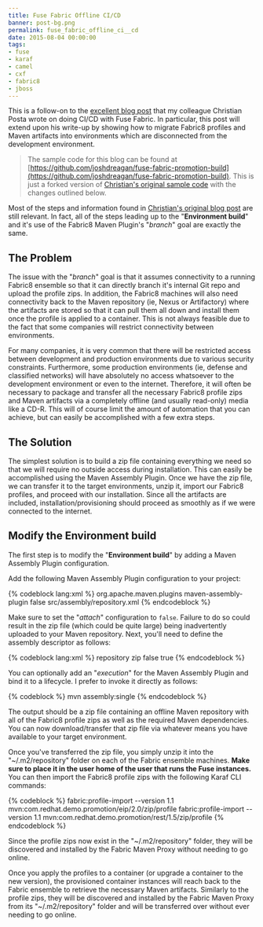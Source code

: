 ```yaml
---
title: Fuse Fabric Offline CI/CD
banner: post-bg.png
permalink: fuse_fabric_offline_ci__cd
date: 2015-08-04 00:00:00
tags:
- fuse
- karaf
- camel
- cxf
- fabric8
- jboss
---
```



This is a follow-on to the [excellent blog post](http://blog.christianposta.com/fabric8/fuse-fabric-profile-migration-for-continuous-delivery/) that my colleague Christian Posta wrote on doing CI/CD with Fuse Fabric. In particular, this post will extend upon his write-up by showing how to migrate Fabric8 profiles and Maven artifacts into environments which are disconnected from the development environment.<!-- more -->

> The sample code for this blog can be found at [https://github.com/joshdreagan/fuse-fabric-promotion-build](https://github.com/joshdreagan/fuse-fabric-promotion-build). This is just a forked version of [Christian's original sample code](/home/jreagan/Development/Projects/joshdreagan/joshdreagan.github.io/_posts/2015-08-04-fuse_fabric_offline_ci__cd.markdown) with the changes outlined below.

Most of the steps and information found in [Christian's original blog post](http://blog.christianposta.com/fabric8/fuse-fabric-profile-migration-for-continuous-delivery/) are still relevant. In fact, all of the steps leading up to the "__Environment build__" and it's use of the Fabric8 Maven Plugin's "_branch_" goal are exactly the same.

## The Problem

The issue with the "_branch_" goal is that it assumes connectivity to a running Fabric8 ensemble so that it can directly branch it's internal Git repo and upload the profile zips. In addition, the Fabric8 machines will also need connectivity back to the Maven repository (ie, Nexus or Artifactory) where the artifacts are stored so that it can pull them all down and install them once the profile is applied to a container. This is not always feasible due to the fact that some companies will restrict connectivity between environments.

For many companies, it is very common that there will be restricted access between development and production environments due to various security constraints. Furthermore, some production environments (ie, defense and classified networks) will have absolutely no access whatsoever to the development environment or even to the internet. Therefore, it will often be necessary to package and transfer all the necessary Fabric8 profile zips and Maven artifacts via a completely offline (and usually read-only) media like a CD-R. This will of course limit the amount of automation that you can achieve, but can easily be accomplished with a few extra steps.

## The Solution

The simplest solution is to build a zip file containing everything we need so that we will require no outside access during installation. This can easily be accomplished using the Maven Assembly Plugin. Once we have the zip file, we can transfer it to the target environments, unzip it, import our Fabric8 profiles, and proceed with our installation. Since all the artifacts are included, installation/provisioning should proceed as smoothly as if we were connected to the internet.

## Modify the Environment build

The first step is to modify the "__Environment build__" by adding a Maven Assembly Plugin configuration.

Add the following Maven Assembly Plugin configuration to your project:

{% codeblock lang:xml %}
<plugin>
  <groupId>org.apache.maven.plugins</groupId>
  <artifactId>maven-assembly-plugin</artifactId>
  <configuration>
    <attach>false</attach>
    <descriptors>
      <descriptor>src/assembly/repository.xml</descriptor>
    </descriptors>
  </configuration>
</plugin>
{% endcodeblock %}

Make sure to set the "_attach_" configuration to `false`. Failure to do so could result in the zip file (which could be quite large) being inadvertently uploaded to your Maven repository. Next, you'll need to define the assembly descriptor as follows:

{% codeblock lang:xml %}
<assembly xmlns="http://maven.apache.org/plugins/maven-assembly-plugin/assembly/1.1.3"
          xmlns:xsi="http://www.w3.org/2001/XMLSchema-instance"
          xsi:schemaLocation="http://maven.apache.org/plugins/maven-assembly-plugin/assembly/1.1.3 http://maven.apache.org/xsd/assembly-1.1.3.xsd">
  <id>repository</id>
  <formats>
    <format>zip</format>
  </formats>
  <includeBaseDirectory>false</includeBaseDirectory>
  <repositories>
    <repository>
      <includeMetadata>true</includeMetadata>
    </repository>
  </repositories>
</assembly>
{% endcodeblock %}

You can optionally add an "_execution_" for the Maven Assembly Plugin and bind it to a lifecycle. I prefer to invoke it directly as follows:

{% codeblock %}
mvn assembly:single
{% endcodeblock %}

The output should be a zip file containing an offline Maven repository with all of the Fabric8 profile zips as well as the required Maven dependencies. You can now download/transfer that zip file via whatever means you have available to your target environment.

Once you've transferred the zip file, you simply unzip it into the "~/.m2/repository" folder on each of the Fabric ensemble machines. __Make sure to place it in the user home of the user that runs the Fuse instances.__ You can then import the Fabric8 profile zips with the following Karaf CLI commands:

{% codeblock %}
fabric:profile-import --version 1.1 mvn:com.redhat.demo.promotion/eip/2.0/zip/profile
fabric:profile-import --version 1.1 mvn:com.redhat.demo.promotion/rest/1.5/zip/profile
{% endcodeblock %}

Since the profile zips now exist in the "~/.m2/repository" folder, they will be discovered and installed by the Fabric Maven Proxy without needing to go online.

Once you apply the profiles to a container (or upgrade a container to the new version), the provisioned container instances will reach back to the Fabric ensemble to retrieve the necessary Maven artifacts. Similarly to the profile zips, they will be discovered and installed by the Fabric Maven Proxy from its "~/.m2/repository" folder and will be transferred over without ever needing to go online.
